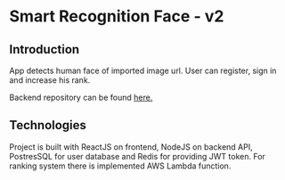 # Smart Recognition Face - v2

## Introduction

App detects human face of imported image url. User can register, sign in and increase his rank.

Backend repository can be found [here.](https://github.com/Dromediansk/Smart-recognition-face-api)

## Technologies

Project is built with ReactJS on frontend, NodeJS on backend API, PostresSQL for user database and Redis for providing JWT token. For ranking system there is implemented AWS Lambda function.

